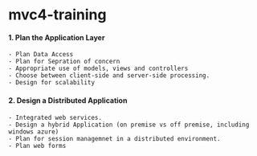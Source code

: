 # mvc4-training
#### 1. Plan the Application Layer
    - Plan Data Access
    - Plan for Sepration of concern
    - Appropriate use of models, views and controllers
    - Choose between client-side and server-side processing.
    - Design for scalability
#### 2. Design a Distributed Application
    - Integrated web services.
    - Design a hybrid Application (on premise vs off premise, including windows azure)
    - Plan for session managemnet in a distributed environment.
    - Plan web forms  
